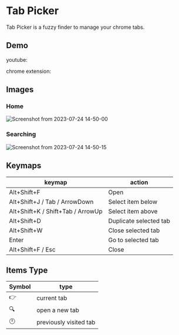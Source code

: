 # Tab Picker

Tab Picker is a fuzzy finder to manage your chrome tabs.

## Demo

youtube:

chrome extension:

## Images

### Home

![Screenshot from 2023-07-24 14-50-00](https://github.com/AugustinSorel/tab-picker/assets/48162609/89843da6-4d06-42aa-a749-5e4b0473a2c5)

### Searching

![Screenshot from 2023-07-24 14-50-15](https://github.com/AugustinSorel/tab-picker/assets/48162609/5326af78-e0cf-41a4-96eb-e5d1acd7314d)

## Keymaps

| keymap                            | action                 |
| --------------------------------- | ---------------------- |
| Alt+Shift+F                       | Open                   |
| Alt+Shift+J / Tab / ArrowDown     | Select item below      |
| Alt+Shift+K / Shift+Tab / ArrowUp | Select item above      |
| Alt+Shift+D                       | Duplicate selected tab |
| Alt+Shift+W                       | Close selected tab     |
| Enter                             | Go to selected tab     |
| Alt+Shift+F / Esc                 | Close                  |

## Items Type

| Symbol | type                   |
| ------ | ---------------------- |
| 👉     | current tab            |
| 🔍     | open a new tab         |
| 🕛     | previously visited tab |
